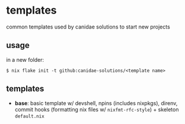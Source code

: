 # templates

common templates used by canidae solutions to start new projects

## usage
in a new folder:

```shell
$ nix flake init -t github:canidae-solutions/<template name>
```

## templates

- **base**: basic template w/ devshell, npins (includes nixpkgs), direnv, commit hooks (formatting nix files w/ `nixfmt-rfc-style`) + skeleton `default.nix`
